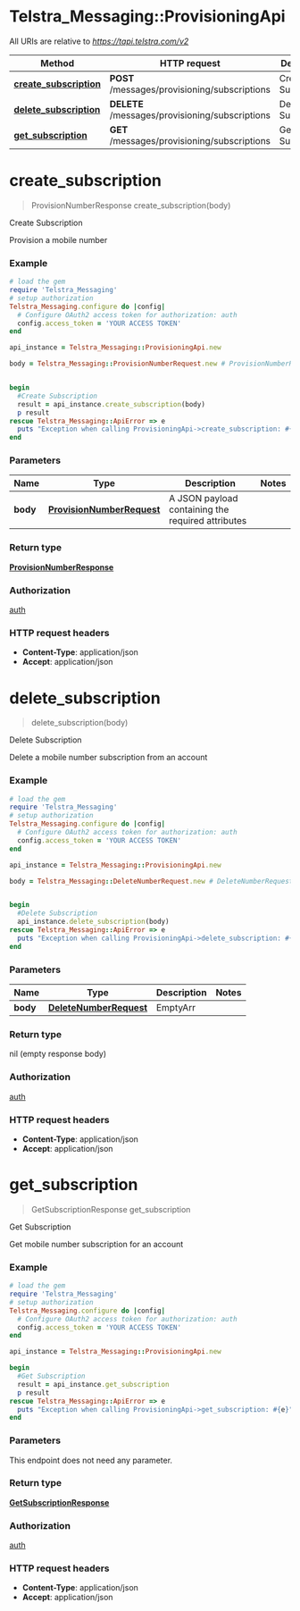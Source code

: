 # Telstra_Messaging::ProvisioningApi

All URIs are relative to *https://tapi.telstra.com/v2*

Method | HTTP request | Description
------------- | ------------- | -------------
[**create_subscription**](ProvisioningApi.md#create_subscription) | **POST** /messages/provisioning/subscriptions | Create Subscription
[**delete_subscription**](ProvisioningApi.md#delete_subscription) | **DELETE** /messages/provisioning/subscriptions | Delete Subscription
[**get_subscription**](ProvisioningApi.md#get_subscription) | **GET** /messages/provisioning/subscriptions | Get Subscription


# **create_subscription**
> ProvisionNumberResponse create_subscription(body)

Create Subscription

Provision a mobile number

### Example
```ruby
# load the gem
require 'Telstra_Messaging'
# setup authorization
Telstra_Messaging.configure do |config|
  # Configure OAuth2 access token for authorization: auth
  config.access_token = 'YOUR ACCESS TOKEN'
end

api_instance = Telstra_Messaging::ProvisioningApi.new

body = Telstra_Messaging::ProvisionNumberRequest.new # ProvisionNumberRequest | A JSON payload containing the required attributes


begin
  #Create Subscription
  result = api_instance.create_subscription(body)
  p result
rescue Telstra_Messaging::ApiError => e
  puts "Exception when calling ProvisioningApi->create_subscription: #{e}"
end
```

### Parameters

Name | Type | Description  | Notes
------------- | ------------- | ------------- | -------------
 **body** | [**ProvisionNumberRequest**](ProvisionNumberRequest.md)| A JSON payload containing the required attributes | 

### Return type

[**ProvisionNumberResponse**](ProvisionNumberResponse.md)

### Authorization

[auth](../README.md#auth)

### HTTP request headers

 - **Content-Type**: application/json
 - **Accept**: application/json



# **delete_subscription**
> delete_subscription(body)

Delete Subscription

Delete a mobile number subscription from an account

### Example
```ruby
# load the gem
require 'Telstra_Messaging'
# setup authorization
Telstra_Messaging.configure do |config|
  # Configure OAuth2 access token for authorization: auth
  config.access_token = 'YOUR ACCESS TOKEN'
end

api_instance = Telstra_Messaging::ProvisioningApi.new

body = Telstra_Messaging::DeleteNumberRequest.new # DeleteNumberRequest | EmptyArr


begin
  #Delete Subscription
  api_instance.delete_subscription(body)
rescue Telstra_Messaging::ApiError => e
  puts "Exception when calling ProvisioningApi->delete_subscription: #{e}"
end
```

### Parameters

Name | Type | Description  | Notes
------------- | ------------- | ------------- | -------------
 **body** | [**DeleteNumberRequest**](DeleteNumberRequest.md)| EmptyArr | 

### Return type

nil (empty response body)

### Authorization

[auth](../README.md#auth)

### HTTP request headers

 - **Content-Type**: application/json
 - **Accept**: application/json



# **get_subscription**
> GetSubscriptionResponse get_subscription

Get Subscription

Get mobile number subscription for an account

### Example
```ruby
# load the gem
require 'Telstra_Messaging'
# setup authorization
Telstra_Messaging.configure do |config|
  # Configure OAuth2 access token for authorization: auth
  config.access_token = 'YOUR ACCESS TOKEN'
end

api_instance = Telstra_Messaging::ProvisioningApi.new

begin
  #Get Subscription
  result = api_instance.get_subscription
  p result
rescue Telstra_Messaging::ApiError => e
  puts "Exception when calling ProvisioningApi->get_subscription: #{e}"
end
```

### Parameters
This endpoint does not need any parameter.

### Return type

[**GetSubscriptionResponse**](GetSubscriptionResponse.md)

### Authorization

[auth](../README.md#auth)

### HTTP request headers

 - **Content-Type**: application/json
 - **Accept**: application/json



